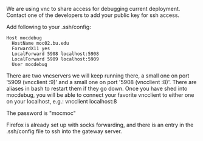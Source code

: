 We are using vnc to share access for debugging current deployment.  Contact one of the developers to add your public key for ssh access.

Add following to your .ssh/config:

```
Host mocdebug
  HostName moc02.bu.edu
  ForwardX11 yes
  LocalForward 5908 localhost:5908
  LocalForward 5909 localhost:5909
  User mocdebug
```

There are two vncservers we will keep running there, a small one on port '5909 (vncclient :9)' and a small one on port '5908 (vncclient :8)'.  There are aliases in bash to restart them if they go down.  Once you have shed into mocdebug, you will be able to connect your favorite vncclient to either one on your localhost, e.g.:
    vncclient localhost:8

The password is "mocmoc"

Firefox is already set up with socks forwarding, and there is an entry in the .ssh/config file to ssh into the gateway server.
